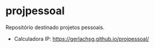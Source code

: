 # projpessoal
Repositório destinado projetos pessoais.

- Calculadora IP: https://gerlachsg.github.io/projpessoal/
